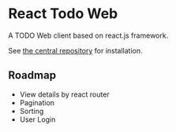 # React Todo Web

A TODO Web client based on react.js framework.

See [the central repository](https://github.com/scubism/todo_center) for installation.

## Roadmap

- View details by react router
- Pagination
- Sorting
- User Login
